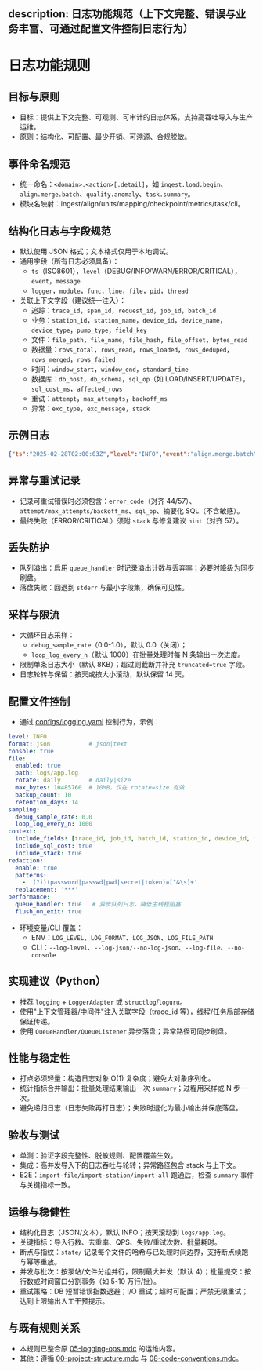## description: 日志功能规范（上下文完整、错误与业务丰富、可通过配置文件控制日志行为）

# 日志功能规则

## 目标与原则

- 目标：提供上下文完整、可观测、可审计的日志体系，支持高吞吐导入与生产运维。
- 原则：结构化、可配置、最少开销、可溯源、合规脱敏。

## 事件命名规范

- 统一命名：`<domain>.<action>[.detail]`，如 `ingest.load.begin`、`align.merge.batch`、`quality.anomaly`、`task.summary`。
- 模块名映射：ingest/align/units/mapping/checkpoint/metrics/task/cli。

## 结构化日志与字段规范

- 默认使用 JSON 格式；文本格式仅用于本地调试。
- 通用字段（所有日志必须具备）：
  - `ts`（ISO8601），`level`（DEBUG/INFO/WARN/ERROR/CRITICAL），`event`，`message`
  - `logger`，`module`，`func`，`line`，`file`，`pid`，`thread`
- 关联上下文字段（建议统一注入）：
  - 追踪：`trace_id`，`span_id`，`request_id`，`job_id`，`batch_id`
  - 业务：`station_id`，`station_name`，`device_id`，`device_name`，`device_type`，`pump_type`，`field_key`
  - 文件：`file_path`，`file_name`，`file_hash`，`file_offset`，`bytes_read`
  - 数据量：`rows_total`，`rows_read`，`rows_loaded`，`rows_deduped`，`rows_merged`，`rows_failed`
  - 时间：`window_start`，`window_end`，`standard_time`
  - 数据库：`db_host`，`db_schema`，`sql_op`（如 LOAD/INSERT/UPDATE），`sql_cost_ms`，`affected_rows`
  - 重试：`attempt`，`max_attempts`，`backoff_ms`
  - 异常：`exc_type`，`exc_message`，`stack`

## 示例日志

```json
{"ts":"2025-02-28T02:00:03Z","level":"INFO","event":"align.merge.batch","trace_id":"t-...","job_id":"j-...","batch_id":"b-42","station_id":12,"device_id":345,"rows_merged":50000,"sql_cost_ms":320,"affected_rows":49876}
```

## 异常与重试记录

- 记录可重试错误时必须包含：`error_code`（对齐 44/57）、`attempt/max_attempts/backoff_ms`、`sql_op`、摘要化 SQL（不含敏感）。
- 最终失败（ERROR/CRITICAL）须附 `stack` 与修复建议 `hint`（对齐 57）。

## 丢失防护

- 队列溢出：启用 `queue_handler` 时记录溢出计数与丢弃率；必要时降级为同步刷盘。
- 落盘失败：回退到 `stderr` 与最小字段集，确保可见性。

## 采样与限流

- 大循环日志采样：
  - `debug_sample_rate`（0.0-1.0），默认 0.0（关闭）；
  - `loop_log_every_n`（默认 1000）在批量处理时每 N 条输出一次进度。
- 限制单条日志大小（默认 8KB）；超过则截断并补充 `truncated=true` 字段。
- 日志轮转与保留：按天或按大小滚动，默认保留 14 天。

## 配置文件控制

- 通过 [configs/logging.yaml](mdc:configs/logging.yaml) 控制行为，示例：

```yaml
level: INFO
format: json           # json|text
console: true
file:
  enabled: true
  path: logs/app.log
  rotate: daily        # daily|size
  max_bytes: 10485760  # 10MB，仅在 rotate=size 有效
  backup_count: 10
  retention_days: 14
sampling:
  debug_sample_rate: 0.0
  loop_log_every_n: 1000
context:
  include_fields: [trace_id, job_id, batch_id, station_id, device_id, file_path]
  include_sql_cost: true
  include_stack: true
redaction:
  enable: true
  patterns:
    - '(?i)(password|passwd|pwd|secret|token)=[^&\s]+'
  replacement: '***'
performance:
  queue_handler: true   # 异步队列日志，降低主线程阻塞
  flush_on_exit: true
```

- 环境变量/CLI 覆盖：
  - ENV：`LOG_LEVEL`、`LOG_FORMAT`、`LOG_JSON`、`LOG_FILE_PATH`
  - CLI：`--log-level`、`--log-json/--no-log-json`、`--log-file`、`--no-console`

## 实现建议（Python）

- 推荐 `logging` + `LoggerAdapter` 或 `structlog`/`loguru`。
- 使用"上下文管理器/中间件"注入关联字段（trace_id 等），线程/任务局部存储保证传递。
- 使用 `QueueHandler/QueueListener` 异步落盘；异常路径可同步刷盘。

## 性能与稳定性

- 打点必须轻量：构造日志对象 O(1) 复杂度；避免大对象序列化。
- 统计指标合并输出：批量处理结束输出一次 `summary`；过程用采样或 N 步一次。
- 避免递归日志（日志失败再打日志）；失败时退化为最小输出并保底落盘。

## 验收与测试

- 单测：验证字段完整性、脱敏规则、配置覆盖生效。
- 集成：高并发导入下的日志吞吐与轮转；异常路径包含 stack 与上下文。
- E2E：`import-file/import-station/import-all` 跑通后，检查 `summary` 事件与关键指标一致。

## 运维与稳健性

- 结构化日志（JSON/文本），默认 INFO；按天滚动到 `logs/app.log`。
- 关键指标：导入行数、去重率、QPS、失败/重试次数、批量耗时。
- 断点与指纹：`state/` 记录每个文件的哈希与已处理时间边界，支持断点续跑与幂等重放。
- 并发与批次：按泵站/文件分组并行，限制最大并发（默认 4）；批量提交：按行数或时间窗口分割事务（如 5-10 万行/批）。
- 重试策略：DB 短暂错误指数退避；I/O 重试；超时可配置；严禁无限重试；达到上限输出人工干预提示。

## 与既有规则关系

- 本规则已整合原 [05-logging-ops.mdc](mdc:.cursor/rules/05-logging-ops.mdc) 的运维内容。
- 其他：遵循 [00-project-structure.mdc](mdc:.cursor/rules/00-project-structure.mdc) 与 [08-code-conventions.mdc](mdc:.cursor/rules/08-code-conventions.mdc)。
